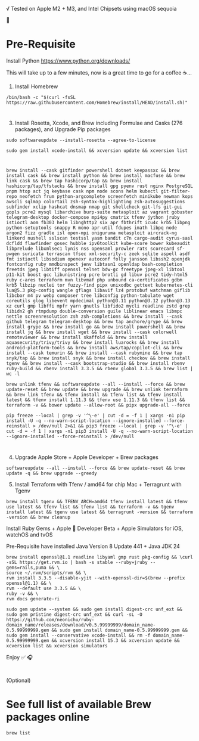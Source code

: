 √ Tested on Apple M2 + M3, and Intel Chipsets using macOS sequoia

🍎

# Pre-Requisite

Install Python https://www.python.org/downloads/

This will take up to a few minutes, now is a great time to go for a coffee ☕...

1. Install Homebrew

```ShellSession
/bin/bash -c "$(curl -fsSL https://raw.githubusercontent.com/Homebrew/install/HEAD/install.sh)"
```

#

3. Install Rosetta, Xcode, and Brew including Formulae and Casks (276 packages), and Upgrade Pip packages

```ShellSession
sudo softwareupdate --install-rosetta --agree-to-license
```

```ShellSession
sudo gem install xcode-install && xcversion update && xcversion list
```

#

```ShellSession
brew install --cask gitfinder powershell dotnet keepassxc && brew install cask && brew install python && brew install macfuse && brew link cask && brew tap hashicorp/tap && brew install hashicorp/tap/tfstacks && brew install gpg pyenv rust nginx PostgreSQL pnpm htop act jq keybase cask npm node scons helm kubectl git-filter-repo neofetch frum python-argcomplete screenfetch minikube newman kops awscli sqlmap colortail zsh-syntax-highlighting zsh-autosuggestions subfinder xclip hashcat dnsmap nmap git shellcheck git-lfs git-gui gopls pcre2 mysql libarchive burp-suite metasploit az vagrant gobuster telegram-desktop docker-compose mpi4py cmatrix tfenv jython jruby istioctl aom fb303 helm libnghttp2 six apr fbthrift icu4c krb5 libpng python-setuptools snappy R mono apr-util fdupes imath libpq node argon2 fizz gradle isl open-mpi oniguruma metasploit aircrack-ng linkerd nushell sslscan testssl yasm bandit c7n cargo-audit cyrus-sasl dcfldd flawfinder gosec hubble ipv6toolkit kube-score bower kubeaudit libprelude libxmlsec1 lynis nss opensaml prowler rats scorecard sf-pwgen suricata terrascan tfsec xml-security-c zeek sqlite aspell asdf fmt istioctl libsodium openexr autoconf folly jansson libssh2 openjdk fontconfig ruby mmdbinspect jenv libtasn1 openldap bash-completion freetds jpeg libtiff openssl telnet bdw-gc freetype jpeg-xl libtool p11-kit boost gcc libunistring pcre brotli gd libuv pcre2 tidy-html5 ruby c-ares terraform mvn libvmaf php unbound ca-certificates gdbm krb5 libzip nuclei tor fuzzy-find pipx unixodbc gettext kubernetes-cli lua@5.3 pkg-config wangle gflags libavif lz4 protobuf watchman giflib libcbor m4 pv webp composer tree libconfig python-tabulate wget coreutils glog libevent mpdecimal python@3.11 python@3.12 python@3.13 xz curl gmp libffi mpfr yarn gnutls libfido2 mycli readline zstd grep libidn2 gh rtmpdump double-conversion guile liblinear emacs libmpc nettle screenresolution zsh zsh-completions && brew install --cask github telegram telegram-desktop && brew tap anchore/grype && brew install grype && brew install go && brew install powershell && brew install jq && brew install wget && brew install --cask colorwell remoteviewer && brew install skaffold && brew install aquasecurity/trivy/trivy && brew install luarocks && brew install android-platform-tools && brew install aws/tap/copilot-cli && brew install --cask temurin && brew install --cask rubymine && brew tap snyk/tap && brew install snyk && brew install checkov && brew install tgenv && brew install --cask bootstrap-studio && brew install rbenv ruby-build && rbenv install 3.3.5 && rbenv global 3.3.5 && brew list | wc -l
```

```ShellSession
brew unlink tfenv && softwareupdate --all --install --force && brew update-reset && brew update && brew upgrade && brew unlink terraform && brew link tfenv && tfenv install && tfenv list && tfenv install latest && tfenv install 1.11.3 && tfenv use 1.11.3 && tfenv list && terraform -v && bower update --allow-root && pipx upgrade-all --force
```

```ShellSession
pip freeze --local | grep -v '^\-e' | cut -d = -f 1 | xargs -n1 pip install -U -q --no-warn-script-location --ignore-installed --force-reinstall > /dev/null 2>&1 && pip3 freeze --local | grep -v '^\-e' | cut -d = -f 1 | xargs -n1 pip3 install -U -q --no-warn-script-location --ignore-installed --force-reinstall > /dev/null
```

#

4. Upgrade Apple Store + Apple Developer + Brew packages

```ShellSession
softwareupdate --all --install --force && brew update-reset && brew update -q && brew upgrade --greedy
```

5. Install Terraform with Tfenv / amd64 for chip Mac + Terragrunt with Tgenv

```ShellSession
brew install tgenv && TFENV_ARCH=amd64 tfenv install latest && tfenv use latest && tfenv list && tfenv list && terraform -v && tgenv install latest && tgenv use latest && terragrunt -version && terraform -version && brew cleanup

```

Install Ruby Gems + Apple 🍏 Developer Beta + Apple Simulators for iOS, watchOS and tvOS

Pre-Requisite have installed Java Version 8 Update 441 + Java JDK 24

```ShellSession
brew install openssl@1.1 readline libyaml gmp rust pkg-config && \curl -sSL https://get.rvm.io | bash -s stable --ruby=jruby --gems=rails,puma && \
source ~/.rvm/scripts/rvm && \
rvm install 3.3.5 --disable-yjit --with-openssl-dir=$(brew --prefix openssl@1.1) && \
rvm --default use 3.3.5 && \
ruby -v && \
rvm docs generate-ri
```

```ShellSession
sudo gem update --system && sudo gem install digest-crc unf_ext && sudo gem pristine digest-crc unf_ext && curl -sL -O https://github.com/neonichu/ruby-domain_name/releases/download/v0.5.99999999/domain_name-0.5.99999999.gem && sudo gem install domain_name-0.5.99999999.gem && sudo gem install --conservative xcode-install && rm -f domain_name-0.5.99999999.gem && xcversion install 15.3 && xcversion update && xcversion list && xcversion simulators
```

Enjoy ✅ 🎧

#

(Optional)

# See full list of available Brew packages online

```ShellSession
brew list
```
